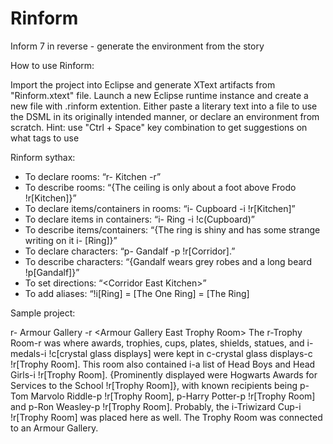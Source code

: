 # Rinform
Inform 7 in reverse - generate the environment from the story

How to use Rinform:

Import the project into Eclipse and generate XText artifacts from "Rinform.xtext" file.
Launch a new Eclipse runtime instance and create a new file with .rinform extention.
Either paste a literary text into a file to use the DSML in its originally intended
manner, or declare an environment from scratch.
Hint: use "Ctrl + Space" key combination to get suggestions on what tags to use

Rinform sythax:
- To declare rooms: “r- Kitchen -r” 
- To describe rooms: “{The ceiling is only about a foot above Frodo !r[Kitchen]}” 
- To declare items/containers in rooms: “i- Cupboard -i !r[Kitchen]” 
- To declare items in containers: “i- Ring -i !c(Cupboard)” 
- To describe items/containers: “{The ring is shiny and has some strange writing on it i- [Ring]}” 
- To declare characters: “p- Gandalf -p !r[Corridor].” 
- To describe characters: “{Gandalf wears grey robes and a long beard !p[Gandalf]}” 
- To set directions: “\<Corridor East Kitchen>”  
- To add aliases: “!i[Ring] = [The One Ring] = [The Ring] 

Sample project:

r- Armour Gallery -r
\<Armour Gallery East Trophy Room>
The r-Trophy Room-r was where awards, trophies, cups, plates, shields, 
statues, and i-medals-i !c[crystal glass displays] were kept 
in c-crystal glass displays-c !r[Trophy Room]. This room 
also contained i-a list of Head Boys and Head Girls-i !r[Trophy Room]. 
{Prominently displayed were Hogwarts Awards for Services to the School !r[Trophy Room]}, 
with known recipients being p-Tom Marvolo Riddle-p !r[Trophy Room], 
p-Harry Potter-p !r[Trophy Room] and 
p-Ron Weasley-p !r[Trophy Room]. Probably, the i-Triwizard Cup-i !r[Trophy Room] was placed 
here as well. The Trophy Room was connected to an Armour Gallery.
